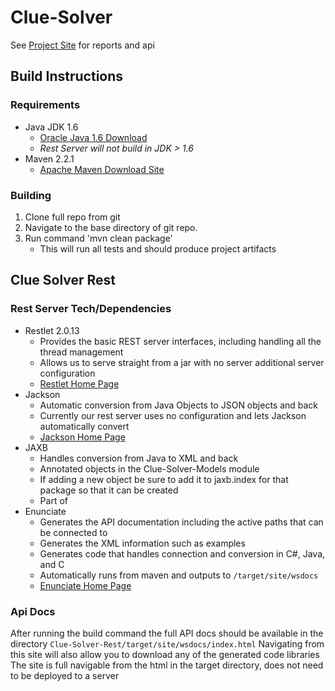 Clue-Solver
===========
See [Project Site][Project Site] for reports and api

Build Instructions
------------------
### Requirements
+ Java JDK 1.6
	+ [Oracle Java 1.6 Download][Java site]
	+ _Rest Server will not build in JDK > 1.6_
+ Maven 2.2.1
	+ [Apache Maven Download Site][Maven Site]

### Building
1. Clone full repo from git
2. Navigate to the base directory of git repo.
3. Run command 'mvn clean package'
	+ This will run all tests and should produce project artifacts

Clue Solver Rest
----------------
### Rest Server Tech/Dependencies
+ Restlet 2.0.13
	+ Provides the basic REST server interfaces, including handling all the thread management
	+ Allows us to serve straight from a jar with no server additional server configuration
	+ [Restlet Home Page][Restlet Site]
+ Jackson
	+ Automatic conversion from Java Objects to JSON objects and back
	+ Currently our rest server uses no configuration and lets Jackson automatically convert
	+ [Jackson Home Page][Jackson Site]
+ JAXB
	+ Handles conversion from Java to XML and back
	+ Annotated objects in the Clue-Solver-Models module
	+ If adding a new object be sure to add it to jaxb.index for that package so that it can be created
	+ Part of 
+ Enunciate
	+ Generates the API documentation including the active paths that can be connected to
	+ Generates the XML information such as examples
	+ Generates code that handles connection and conversion in C#, Java, and C
	+ Automatically runs from maven and outputs to `/target/site/wsdocs`
	+ [Enunciate Home Page][Enunciate Site]

### Api Docs
After running the build command the full API docs should be available in the directory
`Clue-Solver-Rest/target/site/wsdocs/index.html`
Navigating from this site will also allow you to download any of the generated code libraries
The site is full navigable from the html in the target directory, does not need to be deployed to a server



[Maven Site]: http://maven.apache.org/download.html "Apache Maven download"
[Java Site]: http://www.oracle.com/technetwork/java/javasebusiness/downloads/java-archive-downloads-javase6-419409.html "Java Download"
[Restlet Site]: http://www.restlet.org/ "Restlet Home Page"
[Jackson Site]: http://jackson.codehaus.org/Home "Jackson Home Page"
[Enunciate Site]: http://enunciate.codehaus.org/ "Enunciate"
[Project Site]: http://mcclellanmj.github.com/Clue-Solver "Project Site"